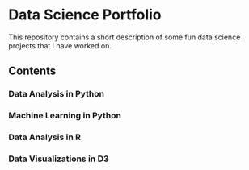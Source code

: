 # Data Science Portfolio
This repository contains a short description of some fun data science projects that I have worked on. 

## Contents

### Data Analysis in Python

### Machine Learning in Python

### Data Analysis in R

### Data Visualizations in D3


